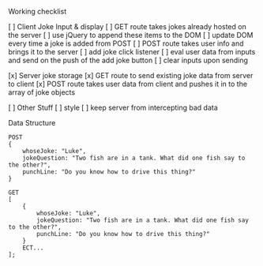Working checklist

[ ] Client Joke Input & display
    [ ] GET route takes jokes already hosted on the server
        [ ] use jQuery to append these items to the DOM
        [ ] update DOM every time a joke is added from POST
    [ ] POST route takes user info and brings it to the server
        [ ] add joke click listener 
        [ ] eval user data from inputs and send on the push of the add joke button
        [ ] clear inputs upon sending

[x] Server joke storage 
    [x] GET route to send existing joke data from server to client
    [x] POST route takes user data from client and pushes it in to the array of joke objects

[ ] Other Stuff
    [ ] style
    [ ] keep server from intercepting bad data

Data Structure

    POST
    {
        whoseJoke: "Luke",
        jokeQuestion: "Two fish are in a tank. What did one fish say to the other?",
        punchLine: "Do you know how to drive this thing?"
    }

    GET
    [
        {
            whoseJoke: "Luke",
            jokeQuestion: "Two fish are in a tank. What did one fish say to the other?",
            punchLine: "Do you know how to drive this thing?"
        }
        ECT...
    ];